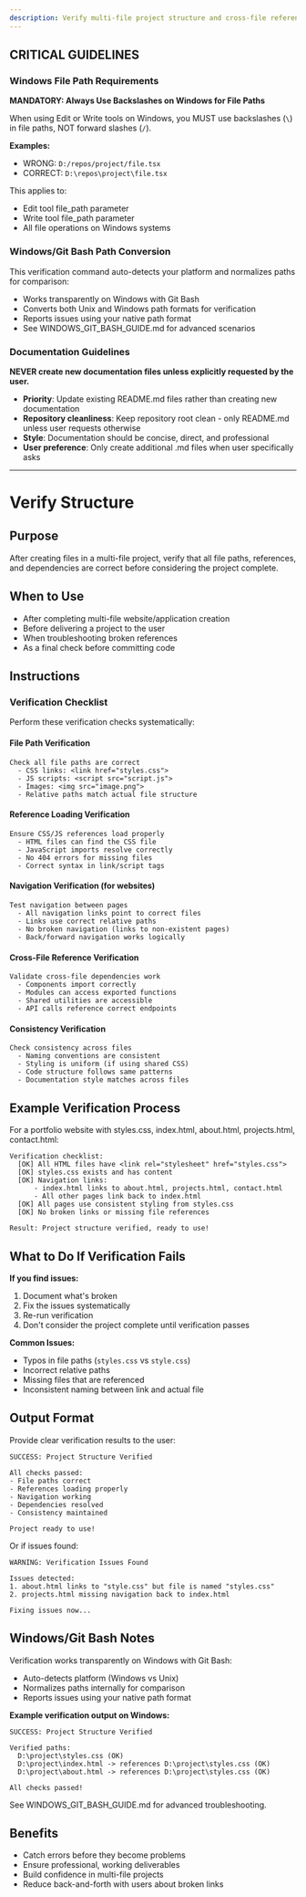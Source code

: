 ```yaml
---
description: Verify multi-file project structure and cross-file references after creation
---
```


## CRITICAL GUIDELINES

### Windows File Path Requirements

**MANDATORY: Always Use Backslashes on Windows for File Paths**

When using Edit or Write tools on Windows, you MUST use backslashes (`\`) in file paths, NOT forward slashes (`/`).

**Examples:**
- WRONG: `D:/repos/project/file.tsx`
- CORRECT: `D:\repos\project\file.tsx`

This applies to:
- Edit tool file_path parameter
- Write tool file_path parameter
- All file operations on Windows systems

### Windows/Git Bash Path Conversion

This verification command auto-detects your platform and normalizes paths for comparison:
- Works transparently on Windows with Git Bash
- Converts both Unix and Windows path formats for verification
- Reports issues using your native path format
- See WINDOWS_GIT_BASH_GUIDE.md for advanced scenarios

### Documentation Guidelines

**NEVER create new documentation files unless explicitly requested by the user.**

- **Priority**: Update existing README.md files rather than creating new documentation
- **Repository cleanliness**: Keep repository root clean - only README.md unless user requests otherwise
- **Style**: Documentation should be concise, direct, and professional
- **User preference**: Only create additional .md files when user specifically asks

---

# Verify Structure

## Purpose
After creating files in a multi-file project, verify that all file paths, references, and dependencies are correct before considering the project complete.

## When to Use
- After completing multi-file website/application creation
- Before delivering a project to the user
- When troubleshooting broken references
- As a final check before committing code

## Instructions

### Verification Checklist

Perform these verification checks systematically:

#### File Path Verification
```
Check all file paths are correct
  - CSS links: <link href="styles.css">
  - JS scripts: <script src="script.js">
  - Images: <img src="image.png">
  - Relative paths match actual file structure
```

#### Reference Loading Verification
```
Ensure CSS/JS references load properly
  - HTML files can find the CSS file
  - JavaScript imports resolve correctly
  - No 404 errors for missing files
  - Correct syntax in link/script tags
```

#### Navigation Verification (for websites)
```
Test navigation between pages
  - All navigation links point to correct files
  - Links use correct relative paths
  - No broken navigation (links to non-existent pages)
  - Back/forward navigation works logically
```

#### Cross-File Reference Verification
```
Validate cross-file dependencies work
  - Components import correctly
  - Modules can access exported functions
  - Shared utilities are accessible
  - API calls reference correct endpoints
```

#### Consistency Verification
```
Check consistency across files
  - Naming conventions are consistent
  - Styling is uniform (if using shared CSS)
  - Code structure follows same patterns
  - Documentation style matches across files
```

## Example Verification Process

For a portfolio website with styles.css, index.html, about.html, projects.html, contact.html:

```
Verification checklist:
  [OK] All HTML files have <link rel="stylesheet" href="styles.css">
  [OK] styles.css exists and has content
  [OK] Navigation links:
      - index.html links to about.html, projects.html, contact.html
      - All other pages link back to index.html
  [OK] All pages use consistent styling from styles.css
  [OK] No broken links or missing file references

Result: Project structure verified, ready to use!
```

## What to Do If Verification Fails

**If you find issues:**
1. Document what's broken
2. Fix the issues systematically
3. Re-run verification
4. Don't consider the project complete until verification passes

**Common Issues:**
- Typos in file paths (`styles.css` vs `style.css`)
- Incorrect relative paths
- Missing files that are referenced
- Inconsistent naming between link and actual file

## Output Format

Provide clear verification results to the user:

```
SUCCESS: Project Structure Verified

All checks passed:
- File paths correct
- References loading properly
- Navigation working
- Dependencies resolved
- Consistency maintained

Project ready to use!
```

Or if issues found:

```
WARNING: Verification Issues Found

Issues detected:
1. about.html links to "style.css" but file is named "styles.css"
2. projects.html missing navigation back to index.html

Fixing issues now...
```

## Windows/Git Bash Notes

Verification works transparently on Windows with Git Bash:
- Auto-detects platform (Windows vs Unix)
- Normalizes paths internally for comparison
- Reports issues using your native path format

**Example verification output on Windows:**
```
SUCCESS: Project Structure Verified

Verified paths:
  D:\project\styles.css (OK)
  D:\project\index.html -> references D:\project\styles.css (OK)
  D:\project\about.html -> references D:\project\styles.css (OK)

All checks passed!
```

See WINDOWS_GIT_BASH_GUIDE.md for advanced troubleshooting.

## Benefits
- Catch errors before they become problems
- Ensure professional, working deliverables
- Build confidence in multi-file projects
- Reduce back-and-forth with users about broken links
